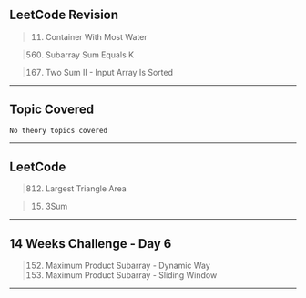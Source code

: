## LeetCode Revision

> 11. Container With Most Water

> 560. Subarray Sum Equals K

> 167. Two Sum II - Input Array Is Sorted

---

## Topic Covered

    No theory topics covered

---

## LeetCode

> 812. Largest Triangle Area

> 15. 3Sum

---

## 14 Weeks Challenge - Day 6

> 152. Maximum Product Subarray - Dynamic Way
> 153. Maximum Product Subarray - Sliding Window

---
